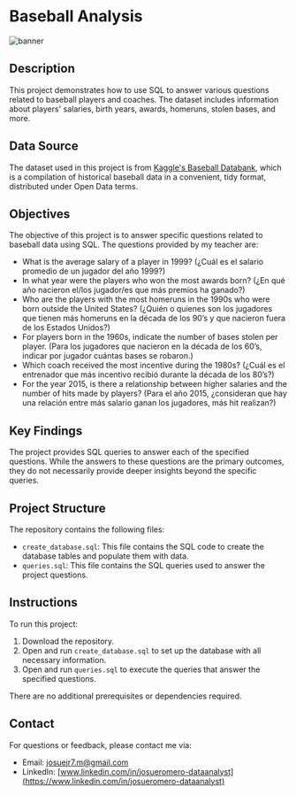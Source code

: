 # Baseball Analysis

![banner](Baseball.jpg)

## Description

This project demonstrates how to use SQL to answer various questions related to baseball players and coaches. The dataset includes information about players' salaries, birth years, awards, homeruns, stolen bases, and more.

## Data Source

The dataset used in this project is from [Kaggle's Baseball Databank](https://www.kaggle.com/datasets/open-source-sports/baseball-databank/data?select=AwardsSharePlayers.csv), which is a compilation of historical baseball data in a convenient, tidy format, distributed under Open Data terms.

## Objectives

The objective of this project is to answer specific questions related to baseball data using SQL. The questions provided by my teacher are:

- What is the average salary of a player in 1999? (¿Cuál es el salario promedio de un jugador del año 1999?)
- In what year were the players who won the most awards born? (¿En qué año nacieron el/los jugador/es que más premios ha ganado?)
- Who are the players with the most homeruns in the 1990s who were born outside the United States? (¿Quién o quienes son los jugadores que tienen más homeruns en la década de los 90’s y que nacieron fuera de los Estados Unidos?)
- For players born in the 1960s, indicate the number of bases stolen per player. (Para los jugadores que nacieron en la década de los 60’s, indicar por jugador cuántas bases se robaron.)
- Which coach received the most incentive during the 1980s? (¿Cuál es el entrenador que más incentivo recibió durante la década de los 80’s?)
- For the year 2015, is there a relationship between higher salaries and the number of hits made by players? (Para el año 2015, ¿consideran que hay una relación entre más salario ganan los jugadores, más hit realizan?)

## Key Findings

The project provides SQL queries to answer each of the specified questions. While the answers to these questions are the primary outcomes, they do not necessarily provide deeper insights beyond the specific queries.

## Project Structure

The repository contains the following files:

- `create_database.sql`: This file contains the SQL code to create the database tables and populate them with data.
- `queries.sql`: This file contains the SQL queries used to answer the project questions.

## Instructions

To run this project:

1. Download the repository.
2. Open and run `create_database.sql` to set up the database with all necessary information.
3. Open and run `queries.sql` to execute the queries that answer the specified questions.

There are no additional prerequisites or dependencies required.

## Contact

For questions or feedback, please contact me via:

- Email: [josuejr7.m@gmail.com](mailto:josuejr7.m@gmail.com)
- LinkedIn: [www.linkedin.com/in/josueromero-dataanalyst](https://www.linkedin.com/in/josueromero-dataanalyst)
